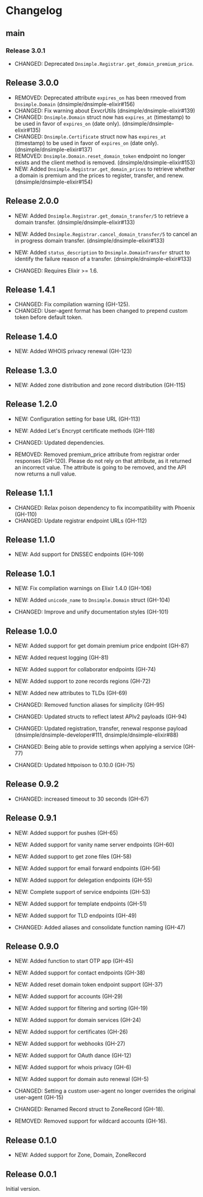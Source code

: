 # Changelog

## main

### Release 3.0.1

- CHANGED: Deprecated `Dnsimple.Registrar.get_domain_premium_price`. 

## Release 3.0.0

- REMOVED: Deprecated attribute `expires_on` has been rmeoved from `Dnsimple.Domain` (dnsimple/dnsimple-elixir#156)
- CHANGED: Fix warning about ExvcrUtils (dnsimple/dnsimple-elixir#139)
- CHANGED: `Dnsimple.Domain` struct now has `expires_at` (timestamp) to be used in favor of `expires_on` (date only).
  (dnsimple/dnsimple-elixir#135)
- CHANGED: `Dnsimple.Certificate` struct now has `expires_at` (timestamp) to be used in favor of `expires_on` (date only).
  (dnsimple/dnsimple-elixir#137)
- REMOVED: `Dnsimple.Domain.reset_domain_token` endpoint no longer exists and the client method is removed.
  (dnsimple/dnsimple-elixir#153)
- NEW: Added `Dnsimple.Registrar.get_domain_prices` to retrieve whether a domain is premium and the prices to register, transfer, and renew. (dnsimple/dnsimple-elixir#154)

## Release 2.0.0

- NEW: Added `Dnsimple.Registrar.get_domain_transfer/5` to retrieve a domain transfer. (dnsimple/dnsimple-elixir#133)
- NEW: Added `Dnsimple.Registrar.cancel_domain_transfer/5` to cancel an in progress domain transfer. (dnsimple/dnsimple-elixir#133)
- NEW: Added `status_description` to `Dnsimple.DomainTransfer` struct to identify the failure reason of a transfer. (dnsimple/dnsimple-elixir#133)

- CHANGED: Requires Elixir >= 1.6.


## Release 1.4.1

- CHANGED: Fix compilation warning (GH-125).
- CHANGED: User-agent format has been changed to prepend custom token before default token.


## Release 1.4.0

- NEW: Added WHOIS privacy renewal (GH-123)


## Release 1.3.0

- NEW: Added zone distribution and zone record distribution (GH-115)


## Release 1.2.0

- NEW: Configuration setting for base URL (GH-113)
- NEW: Added Let's Encrypt certificate methods (GH-118)

- CHANGED: Updated dependencies.

- REMOVED: Removed premium_price attribute from registrar order responses (GH-120). Please do not rely on that attribute, as it returned an incorrect value. The attribute is going to be removed, and the API now returns a null value.


## Release 1.1.1

- CHANGED: Relax poison dependency to fix incompatibility with Phoenix (GH-110)
- CHANGED: Update registrar endpoint URLs (GH-112)


## Release 1.1.0

 - NEW: Add support for DNSSEC endpoints (GH-109)


## Release 1.0.1

- NEW: Fix compilation warnings on Elixir 1.4.0 (GH-106)
- NEW: Added `unicode_name` to `Dnsimple.Domain` struct (GH-104)

- CHANGED: Improve and unify documentation styles (GH-101)


## Release 1.0.0

- NEW: Added support for get domain premium price endpoint (GH-87)
- NEW: Added request logging (GH-81)
- NEW: Added support for collaborator endpoints (GH-74)
- NEW: Added support to zone records regions (GH-72)
- NEW: Added new attributes to TLDs (GH-69)

- CHANGED: Removed function aliases for simplicity (GH-95)
- CHANGED: Updated structs to reflect latest APIv2 payloads (GH-94)
- CHANGED: Updated registration, transfer, renewal response payload (dnsimple/dnsimple-developer#111, dnsimple/dnsimple-elixir#88)
- CHANGED: Being able to provide settings when applying a service (GH-77)
- CHANGED: Updated httpoison to 0.10.0 (GH-75)


## Release 0.9.2

- CHANGED: increased timeout to 30 seconds (GH-67)


## Release 0.9.1

- NEW: Added support for pushes (GH-65)
- NEW: Added support for vanity name server endpoints (GH-60)
- NEW: Added support to get zone files (GH-58)
- NEW: Added support for email forward endpoints (GH-56)
- NEW: Added support for delegation endpoints (GH-55)
- NEW: Complete support of service endpoints (GH-53)
- NEW: Added support for template endpoints (GH-51)
- NEW: Added support for TLD endpoints (GH-49)

- CHANGED: Added aliases and consolidate function naming (GH-47)


## Release 0.9.0

- NEW: Added function to start OTP app (GH-45)
- NEW: Added support for contact endpoints (GH-38)
- NEW: Added reset domain token endpoint support (GH-37)
- NEW: Added support for accounts (GH-29)
- NEW: Added support for filtering and sorting (GH-19)
- NEW: Added support for domain services (GH-24)
- NEW: Added support for certificates (GH-26)
- NEW: Added support for webhooks (GH-27)
- NEW: Added support for OAuth dance (GH-12)
- NEW: Added support for whois privacy (GH-6)
- NEW: Added support for domain auto renewal (GH-5)

- CHANGED: Setting a custom user-agent no longer overrides the original user-agent (GH-15)
- CHANGED: Renamed Record struct to ZoneRecord (GH-18).

- REMOVED: Removed support for wildcard accounts (GH-16).


## Release 0.1.0

- NEW: Added support for Zone, Domain, ZoneRecord


## Release 0.0.1

Initial version.
